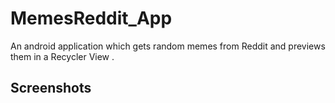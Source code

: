 # MemesReddit_App
An android application which gets random memes from Reddit 
and previews them in a Recycler View .

## Screenshots


